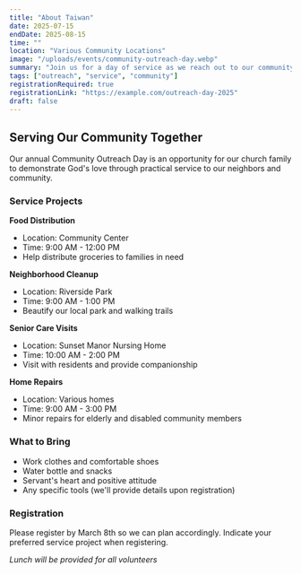 ```yaml
---
title: "About Taiwan"
date: 2025-07-15
endDate: 2025-08-15
time: ""
location: "Various Community Locations"
image: "/uploads/events/community-outreach-day.webp"
summary: "Join us for a day of service as we reach out to our community with practical help and God's love."
tags: ["outreach", "service", "community"]
registrationRequired: true
registrationLink: "https://example.com/outreach-day-2025"
draft: false
---
```


## Serving Our Community Together

Our annual Community Outreach Day is an opportunity for our church family to demonstrate God's love through practical service to our neighbors and community.

### Service Projects

**Food Distribution**
- Location: Community Center
- Time: 9:00 AM - 12:00 PM
- Help distribute groceries to families in need

**Neighborhood Cleanup**
- Location: Riverside Park
- Time: 9:00 AM - 1:00 PM
- Beautify our local park and walking trails

**Senior Care Visits**
- Location: Sunset Manor Nursing Home
- Time: 10:00 AM - 2:00 PM
- Visit with residents and provide companionship

**Home Repairs**
- Location: Various homes
- Time: 9:00 AM - 3:00 PM
- Minor repairs for elderly and disabled community members

### What to Bring

- Work clothes and comfortable shoes
- Water bottle and snacks
- Servant's heart and positive attitude
- Any specific tools (we'll provide details upon registration)

### Registration

Please register by March 8th so we can plan accordingly. Indicate your preferred service project when registering.

*Lunch will be provided for all volunteers*